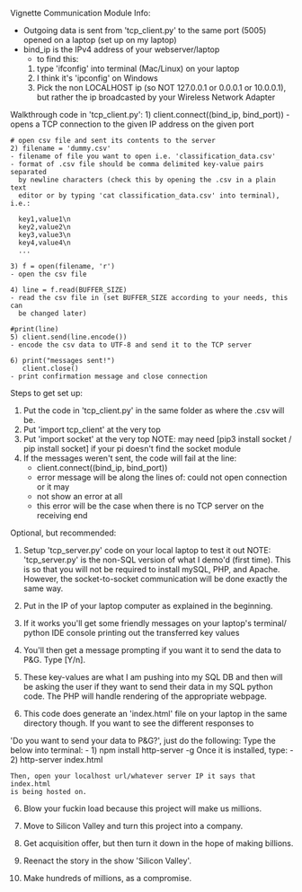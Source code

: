 Vignette Communication Module Info:

- Outgoing data is sent from 'tcp_client.py' to the same port (5005) opened
  on a laptop (set up on my laptop)
- bind_ip is the IPv4 address of your webserver/laptop
    - to find this:
    1) type 'ifconfig' into terminal (Mac/Linux) on your laptop
    2) I think it's 'ipconfig' on Windows
    3) Pick the non LOCALHOST ip (so NOT 127.0.0.1 or 0.0.0.1 or 10.0.0.1), 
    but rather the ip broadcasted by your Wireless Network Adapter

Walkthrough code in 'tcp_client.py':
    1) client.connect((bind_ip, bind_port))
    - opens a TCP connection to the given IP address on the given port

    # open csv file and sent its contents to the server
    2) filename = 'dummy.csv'
    - filename of file you want to open i.e. 'classification_data.csv'
    - format of .csv file should be comma delimited key-value pairs separated
      by newline characters (check this by opening the .csv in a plain text 
      editor or by typing 'cat classification_data.csv' into terminal), i.e.:

      key1,value1\n
      key2,value2\n
      key3,value3\n
      key4,value4\n
      ...

    3) f = open(filename, 'r')
    - open the csv file

    4) line = f.read(BUFFER_SIZE)
    - read the csv file in (set BUFFER_SIZE according to your needs, this can
      be changed later)

    #print(line)
    5) client.send(line.encode())
    - encode the csv data to UTF-8 and send it to the TCP server

    6) print("messages sent!")
       client.close()
    - print confirmation message and close connection

Steps to get set up:
1) Put the code in 'tcp_client.py' in the same folder as where the .csv will be.
2) Put 'import tcp_client' at the very top
3) Put 'import socket' at the very top 
   NOTE: may need [pip3 install socket / pip install socket] if your pi doesn't 
      find the socket module 
4) If the messages weren't sent, the code will fail at the line:
   - client.connect((bind_ip, bind_port)) 
   - error message will be along the lines of: could not open connection or it may
   - not show an error at all
   - this error will be the case when there is no TCP server on the receiving
     end

Optional, but recommended:
1) Setup 'tcp_server.py' code on your local laptop to test it out
   NOTE: 'tcp_server.py' is the non-SQL version of what I demo'd (first time).
          This is so that you will not be required to install mySQL, PHP, and
          Apache. However, the socket-to-socket communication will be done 
          exactly the same way. 

2) Put in the IP of your laptop computer as explained in the beginning.

3) If it works you'll get some friendly messages on your laptop's terminal/
python IDE console printing out the transferred key values

4) You'll then get a message prompting if you want it to send the data to 
P&G. Type [Y/n].

4) These key-values are what I am pushing into my SQL DB and then will be
asking the user if they want to send their data in my SQL python code. 
The PHP will handle rendering of the appropriate webpage. 

5) This code does generate an 'index.html' file on your laptop in the same
directory though. If you want to see the different responses to 

'Do you want to send your data to P&G?', just do the following:
    Type the below into terminal:
    - 1) npm install http-server -g
    Once it is installed, type:
    - 2) http-server index.html

    Then, open your localhost url/whatever server IP it says that index.html
    is being hosted on.

6) Blow your fuckin load because this project will make us millions.

7) Move to Silicon Valley and turn this project into a company.

8) Get acquisition offer, but then turn it down in the hope of making billions.

9) Reenact the story in the show 'Silicon Valley'.

10) Make hundreds of millions, as a compromise.